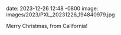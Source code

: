 date: 2023-12-26 12:48 -0800
image: images/2023/PXL_20231226_194840979.jpg

Merry Christmas, from California!
